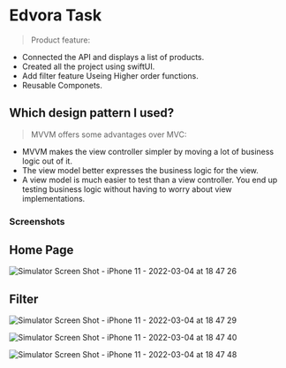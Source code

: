 # Edvora Task
> Product feature:
- Connected the API and displays a list of products.
- Created all the project using swiftUI.
- Add filter feature Useing Higher order functions.
- Reusable Componets.


## Which design pattern I used?
> MVVM offers some advantages over MVC:

- MVVM makes the view controller simpler by moving a lot of business logic out of it.
- The view model better expresses the business logic for the view.
- A view model is much easier to test than a view controller. You end up testing business logic without having to worry about view implementations.







### Screenshots
## Home Page 
![Simulator Screen Shot - iPhone 11 - 2022-03-04 at 18 47 26](https://user-images.githubusercontent.com/74264180/156805016-ace6fc35-e914-4976-973d-0ecfce6adb71.png)
## Filter 
![Simulator Screen Shot - iPhone 11 - 2022-03-04 at 18 47 29](https://user-images.githubusercontent.com/74264180/156804868-a6edfdda-59a6-464e-b4cf-a21849b4b7a4.png)

![Simulator Screen Shot - iPhone 11 - 2022-03-04 at 18 47 40](https://user-images.githubusercontent.com/74264180/156804922-4cbb02bf-7d37-4402-9f74-c99a764ada63.png)

![Simulator Screen Shot - iPhone 11 - 2022-03-04 at 18 47 48](https://user-images.githubusercontent.com/74264180/156804964-702f58c8-22b1-4bd2-8f3c-9694c5604ebe.png)
